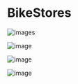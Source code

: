 # BikeStores   
![images](https://github.com/Roshano1/BikeStores/assets/108745256/2f440d95-5d02-40bf-b3a0-33694a56b8b4)

![image](https://github.com/Roshano1/BikeStores/assets/108745256/366b8010-27f5-406e-a0a8-7ff2f04f8c03)

![image](https://github.com/Roshano1/BikeStores/assets/108745256/e278d190-3ac2-495f-8ac5-52273c2c18f0)

![image](https://github.com/Roshano1/BikeStores/assets/108745256/038bdcba-7646-4e00-b42f-0a77ae6a1067)
